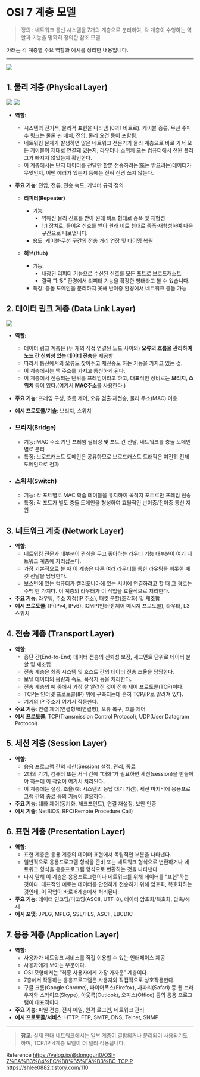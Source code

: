 # OSI 7 계층 모델

> 정의 : 네트워크 통신 시스템을 7개의 계층으로 분리하여, 각 계층이 수행하는 역할과 기능을 명확히 정의한 참조 모델

아래는 각 계층별 주요 역할과 예시를 정리한 내용입니다.

---

![](https://velog.velcdn.com/images/dongguri0/post/6c5eb4a0-be81-43a1-9f50-e289af0e05a9/image.png)

## 1. 물리 계층 (Physical Layer)

![](https://img1.daumcdn.net/thumb/R1280x0/?scode=mtistory2&fname=https%3A%2F%2Ft1.daumcdn.net%2Fcfile%2Ftistory%2F9927F73D5B73B8C735)
![](https://img1.daumcdn.net/thumb/R1280x0/?scode=mtistory2&fname=https%3A%2F%2Ft1.daumcdn.net%2Fcfile%2Ftistory%2F990DA13D5B73B8C615)

- **역할**: 
  - 시스템의 전기적, 물리적 표현을 나타냄 (0과1 비트로). 케이블 종류, 무선 주파수 링크는 물론 핀 배치, 전압, 물리 요건 등이 포함됨.
  - 네트워킹 문제가 발생하면 많은 네트워크 전문가가 물리 계층으로 바로 가서 모든 케이블이 제대로 연결돼 있는지, 라우터나 스위치 또는 컴퓨터에서 전원 플러그가 빠지지 않았는지 확인한다.
  - 이 계층에서는 단지 데이터를 전달만 할뿐 전송하려는(또는 받으려는)데이터가 무엇인지, 어떤 에러가 있는지 등에는 전혀 신경 쓰지 않는다.
- **주요 기능**: 전압, 전류, 전송 속도, 커넥터 규격 정의  

  - **리피터(Repeater)**  
    - 기능: 
      - 약해진 물리 신호를 받아 원래 비트 형태로 증폭 및 재형성
      - 1:1 장치로, 들어온 신호를 받아 원래 비트 형태로 증폭·재형성하여 다음 구간으로 내보냅니다.
    - 용도: 케이블·무선 구간의 전송 거리 연장 및 타이밍 복원  

  - **허브(Hub)**  
    - 기능: 
      - 내장된 리피터 기능으로 수신된 신호를 모든 포트로 브로드캐스트  
      - 결국 “1:多” 환경에서 리피터 기능을 확장한 형태라고 볼 수 있습니다.
    - 특징: 충돌 도메인을 분리하지 못해 반이중 환경에서 네트워크 충돌 가능  



## 2. 데이터 링크 계층 (Data Link Layer)

![](https://img1.daumcdn.net/thumb/R1280x0/?scode=mtistory2&fname=https%3A%2F%2Ft1.daumcdn.net%2Fcfile%2Ftistory%2F9931734D5B73BA3D2F)

- **역할**: 
  - 데이터 링크 계층은 (두 개의 직접 연결된 노드 사이의) **오류의 흐름을 관리하여 노드 간 신뢰성 있는 데이터 전송**을 제공함  
  - 따라서 통신에서의 오류도 찾아주고 재전송도 하는 기능을 가지고 있는 것.
  - 이 계층에서는 맥 주소를 가지고 통신하게 된다.
  - 이 계층에서 전송되는 단위를 프레임이라고 하고, 대표적인 장비로는 **브리지, 스위치** 등이 있다.(여기서 **MAC주소**를 사용한다.)
- **주요 기능**: 프레임 구성, 흐름 제어, 오류 검출·재전송, 물리 주소(MAC) 이용  
- **예시 프로토콜/기술**: 브리지, 스위치

- ### **브리지(Bridge)**
  - 기능: MAC 주소 기반 프레임 필터링 및 포트 간 전달, 네트워크를 충돌 도메인 별로 분리
  - 특징: 브로드캐스트 도메인은 공유하므로 브로드캐스트 트래픽은 여전히 전체 도메인으로 전파

- ### **스위치(Switch)**
  - 기능: 각 포트별로 MAC 학습 테이블을 유지하여 목적지 포트로만 프레임 전송
  - 특징: 각 포트가 별도 충돌 도메인을 형성하여 효율적인 반이중/전이중 통신 지원

## 3. 네트워크 계층 (Network Layer)
- **역할**:  
  - 네트워킹 전문가 대부분이 관심을 두고 좋아하는 라우터 기능 대부분이 여기 네트워크 계층에 자리잡는다. 
  - 가장 기본적으로 볼 때 이 계층은 다른 여러 라우터를 통한 라우팅을 비롯한 패킷 전달을 담당한다. 
  - 보스턴에 있는 컴퓨터가 캘리포니아에 있는 서버에 연결하려고 할 때 그 경로는 수백 만 가지다. 이 계층의 라우터가 이 작업을 효율적으로 처리한다.  
- **주요 기능**: 라우팅, 주소 지정(IP 주소), 패킷 분할(조각화) 및 재조합  
- **예시 프로토콜**: IP(IPv4, IPv6), ICMP(인터넷 제어 메시지 프로토콜), 라우터, L3 스위치

## 4. 전송 계층 (Transport Layer)
- **역할**: 
  - 종단 간(End-to-End) 데이터 전송의 신뢰성 보장, 세그먼트 단위로 데이터 분할 및 재조립 
  - 전송 계층은 최종 시스템 및 호스트 간의 데이터 전송 조율을 담당한다. 
  - 보낼 데이터의 용량과 속도, 목적지 등을 처리한다. 
  - 전송 계층의 예 중에서 가장 잘 알려진 것이 전송 제어 프로토콜(TCP)이다. 
  - TCP는 인터넷 프로토콜(IP) 위에 구축되는데 흔히 TCP/IP로 알려져 있다. 
  - 기기의 IP 주소가 여기서 작동한다.
- **주요 기능**: 연결 제어(연결형/비연결형), 오류 복구, 흐름 제어  
- **예시 프로토콜**: TCP(Transmission Control Protocol), UDP(User Datagram Protocol)

## 5. 세션 계층 (Session Layer)
- **역할**: 
  - 응용 프로그램 간의 세션(Session) 설정, 관리, 종료  
  - 2대의 기기, 컴퓨터 또는 서버 간에 “대화”가 필요하면 세션(session)을 만들어야 하는데 이 작업이 여기서 처리된다. 
  - 이 계층에는 설정, 조율(예: 시스템의 응답 대기 기간), 세션 마지막에 응용프로그램 간의 종료 등의 기능이 필요하다.
- **주요 기능**: 대화 제어(동기화, 체크포인트), 연결 재설정, 보안 인증  
- **예시 기술**: NetBIOS, RPC(Remote Procedure Call)

## 6. 표현 계층 (Presentation Layer)
- **역할**: 
  - 표현 계층은 응용 계층의 데이터 표현에서 독립적인 부분을 나타낸다. 
  - 일반적으로 응용프로그램 형식을 준비 또는 네트워크 형식으로 변환하거나 네트워크 형식을 응용프로그램 형식으로 변환하는 것을 나타낸다. 
  - 다시 말해 이 계층은 응용프로그램이나 네트워크를 위해 데이터를 “표현”하는 것이다. 대표적인 예로는 데이터를 안전하게 전송하기 위해 암호화, 복호화하는 것인데, 이 작업이 바로 6계층에서 처리된다.
- **주요 기능**: 데이터 인코딩/디코딩(ASCII, UTF-8), 데이터 암호화/복호화, 압축/해제  
- **예시 포맷**: JPEG, MPEG, SSL/TLS, ASCII, EBCDIC

## 7. 응용 계층 (Application Layer)
- **역할**: 
  - 사용자가 네트워크 서비스를 직접 이용할 수 있는 인터페이스 제공  
  - 사용자에게 보이는 부분이다. 
  - OSI 모형에서는 “최종 사용자에게 가장 가까운” 계층이다. 
  - 7층에서 작동하는 응용프로그램은 사용자와 직접적으로 상호작용한다. 
  - 구글 크롬(Google Chrome), 파이어폭스(Firefox), 사파리(Safari) 등 웹 브라우저와 스카이프(Skype), 아웃룩(Outlook), 오피스(Office) 등의 응용 프로그램이 대표적이다.
- **주요 기능**: 파일 전송, 전자 메일, 원격 로그인, 네트워크 관리  
- **예시 프로토콜/서비스**: HTTP, FTP, SMTP, DNS, Telnet, SNMP

---

> **참고**: 실제 현대 네트워크에서는 일부 계층이 결합되거나 분리되어 사용되기도 하며, TCP/IP 4계층 모델이 더 널리 적용됩니다.


Reference
https://velog.io/@dongguri0/OSI-7%EA%B3%84%EC%B8%B5%EA%B3%BC-TCPIP
https://shlee0882.tistory.com/110